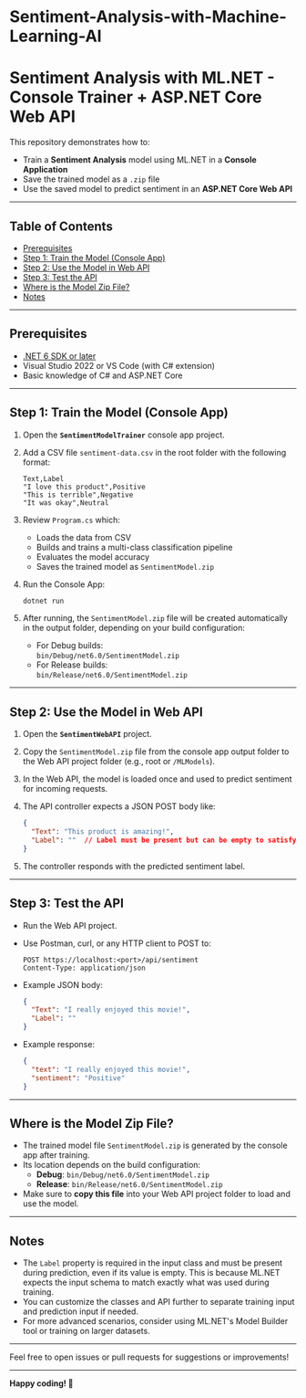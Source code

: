 # Sentiment-Analysis-with-Machine-Learning-AI
# Sentiment Analysis with ML.NET - Console Trainer + ASP.NET Core Web API

This repository demonstrates how to:

- Train a **Sentiment Analysis** model using ML.NET in a **Console Application**
- Save the trained model as a `.zip` file
- Use the saved model to predict sentiment in an **ASP.NET Core Web API**

---

## Table of Contents

- [Prerequisites](#prerequisites)
- [Step 1: Train the Model (Console App)](#step-1-train-the-model-console-app)
- [Step 2: Use the Model in Web API](#step-2-use-the-model-in-web-api)
- [Step 3: Test the API](#step-3-test-the-api)
- [Where is the Model Zip File?](#where-is-the-model-zip-file)
- [Notes](#notes)

---

## Prerequisites

- [.NET 6 SDK or later](https://dotnet.microsoft.com/en-us/download)
- Visual Studio 2022 or VS Code (with C# extension)
- Basic knowledge of C# and ASP.NET Core

---

## Step 1: Train the Model (Console App)

1. Open the **`SentimentModelTrainer`** console app project.
2. Add a CSV file `sentiment-data.csv` in the root folder with the following format:

    ```csv
    Text,Label
    "I love this product",Positive
    "This is terrible",Negative
    "It was okay",Neutral
    ```

3. Review `Program.cs` which:
    - Loads the data from CSV
    - Builds and trains a multi-class classification pipeline
    - Evaluates the model accuracy
    - Saves the trained model as `SentimentModel.zip`

4. Run the Console App:
    ```bash
    dotnet run
    ```
5. After running, the `SentimentModel.zip` file will be created automatically in the output folder, depending on your build configuration:
    - For Debug builds:  
      `bin/Debug/net6.0/SentimentModel.zip`
    - For Release builds:  
      `bin/Release/net6.0/SentimentModel.zip`

---

## Step 2: Use the Model in Web API

1. Open the **`SentimentWebAPI`** project.
2. Copy the `SentimentModel.zip` file from the console app output folder to the Web API project folder (e.g., root or `/MLModels`).
3. In the Web API, the model is loaded once and used to predict sentiment for incoming requests.
4. The API controller expects a JSON POST body like:

    ```json
    {
      "Text": "This product is amazing!",
      "Label": ""  // Label must be present but can be empty to satisfy ML.NET schema
    }
    ```

5. The controller responds with the predicted sentiment label.

---

## Step 3: Test the API

- Run the Web API project.
- Use Postman, curl, or any HTTP client to POST to:

    ```
    POST https://localhost:<port>/api/sentiment
    Content-Type: application/json
    ```

- Example JSON body:

    ```json
    {
      "Text": "I really enjoyed this movie!",
      "Label": ""
    }
    ```

- Example response:

    ```json
    {
      "text": "I really enjoyed this movie!",
      "sentiment": "Positive"
    }
    ```

---

## Where is the Model Zip File?

- The trained model file `SentimentModel.zip` is generated by the console app after training.
- Its location depends on the build configuration:
  - **Debug**: `bin/Debug/net6.0/SentimentModel.zip`
  - **Release**: `bin/Release/net6.0/SentimentModel.zip`
- Make sure to **copy this file** into your Web API project folder to load and use the model.

---

## Notes

- The `Label` property is required in the input class and must be present during prediction, even if its value is empty. This is because ML.NET expects the input schema to match exactly what was used during training.
- You can customize the classes and API further to separate training input and prediction input if needed.
- For more advanced scenarios, consider using ML.NET's Model Builder tool or training on larger datasets.

---

Feel free to open issues or pull requests for suggestions or improvements!

---

**Happy coding! 🚀**

